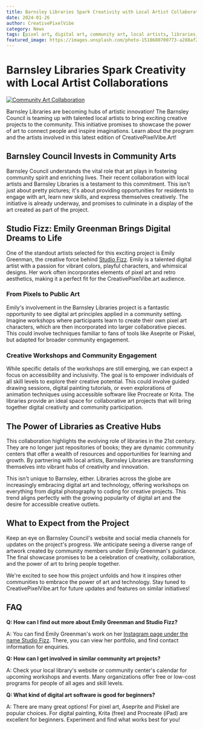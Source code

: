 ```yaml
---
title: Barnsley Libraries Spark Creativity with Local Artist Collaborations
date: 2024-01-26
author: CreativePixelVibe
category: News
tags: [pixel art, digital art, community art, local artists, libraries, Yorkshire, Studio Fizz, Emily Greenman, Barnsley, creative projects]
featured_image: https://images.unsplash.com/photo-1518680700773-a288af2a90ba?q=80&w=2070&auto=format&fit=crop&ixlib=rb-4.0.3&ixid=M3wxMjA3fDB8MHxwaG90by1wYWdlfHx8fGVufDB8fHx8fA%3D%3D
---
```


# Barnsley Libraries Spark Creativity with Local Artist Collaborations

[![Community Art Collaboration](https://images.unsplash.com/photo-1518680700773-a288af2a90ba?q=80&w=2070&auto=format&fit=crop&ixlib=rb-4.0.3&ixid=M3wxMjA3fDB8MHxwaG90by1wYWdlfHx8fGVufDB8fHx8fA%3D%3D)]()

Barnsley Libraries are becoming hubs of artistic innovation! The Barnsley Council is teaming up with talented local artists to bring exciting creative projects to the community. This initiative promises to showcase the power of art to connect people and inspire imaginations. Learn about the program and the artists involved in this latest edition of CreativePixelVibe.Art!

## Barnsley Council Invests in Community Arts

Barnsley Council understands the vital role that art plays in fostering community spirit and enriching lives. Their recent collaboration with local artists and Barnsley Libraries is a testament to this commitment. This isn't just about pretty pictures; it's about providing opportunities for residents to engage with art, learn new skills, and express themselves creatively. The initiative is already underway, and promises to culminate in a display of the art created as part of the project.

## Studio Fizz: Emily Greenman Brings Digital Dreams to Life

One of the standout artists selected for this exciting project is Emily Greenman, the creative force behind [Studio Fizz](https://www.instagram.com/studiofizz/?hl=en). Emily is a talented digital artist with a passion for vibrant colors, playful characters, and whimsical designs. Her work often incorporates elements of pixel art and retro aesthetics, making it a perfect fit for the CreativePixelVibe.art audience. 

### From Pixels to Public Art

Emily's involvement in the Barnsley Libraries project is a fantastic opportunity to see digital art principles applied in a community setting. Imagine workshops where participants learn to create their own pixel art characters, which are then incorporated into larger collaborative pieces. This could involve techniques familiar to fans of tools like Aseprite or Piskel, but adapted for broader community engagement.

### Creative Workshops and Community Engagement

While specific details of the workshops are still emerging, we can expect a focus on accessibility and inclusivity. The goal is to empower individuals of all skill levels to explore their creative potential. This could involve guided drawing sessions, digital painting tutorials, or even explorations of animation techniques using accessible software like Procreate or Krita. The libraries provide an ideal space for collaborative art projects that will bring together digital creativity and community participation.

## The Power of Libraries as Creative Hubs

This collaboration highlights the evolving role of libraries in the 21st century. They are no longer just repositories of books; they are dynamic community centers that offer a wealth of resources and opportunities for learning and growth. By partnering with local artists, Barnsley Libraries are transforming themselves into vibrant hubs of creativity and innovation.

This isn't unique to Barnsley, either. Libraries across the globe are increasingly embracing digital art and technology, offering workshops on everything from digital photography to coding for creative projects. This trend aligns perfectly with the growing popularity of digital art and the desire for accessible creative outlets.

## What to Expect from the Project

Keep an eye on Barnsley Council's website and social media channels for updates on the project's progress. We anticipate seeing a diverse range of artwork created by community members under Emily Greenman's guidance. The final showcase promises to be a celebration of creativity, collaboration, and the power of art to bring people together. 

We're excited to see how this project unfolds and how it inspires other communities to embrace the power of art and technology. Stay tuned to CreativePixelVibe.art for future updates and features on similar initiatives!

## FAQ

**Q: How can I find out more about Emily Greenman and Studio Fizz?**

A: You can find Emily Greenman's work on her [Instagram page under the name Studio Fizz](https://www.instagram.com/studiofizz/?hl=en). There, you can view her portfolio, and find contact information for enquiries.

**Q: How can I get involved in similar community art projects?**

A: Check your local library's website or community center's calendar for upcoming workshops and events. Many organizations offer free or low-cost programs for people of all ages and skill levels.

**Q: What kind of digital art software is good for beginners?**

A: There are many great options! For pixel art, Aseprite and Piskel are popular choices. For digital painting, Krita (free) and Procreate (iPad) are excellent for beginners. Experiment and find what works best for you! 
